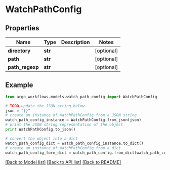 # WatchPathConfig


## Properties

Name | Type | Description | Notes
------------ | ------------- | ------------- | -------------
**directory** | **str** |  | [optional] 
**path** | **str** |  | [optional] 
**path_regexp** | **str** |  | [optional] 

## Example

```python
from argo_workflows.models.watch_path_config import WatchPathConfig

# TODO update the JSON string below
json = "{}"
# create an instance of WatchPathConfig from a JSON string
watch_path_config_instance = WatchPathConfig.from_json(json)
# print the JSON string representation of the object
print WatchPathConfig.to_json()

# convert the object into a dict
watch_path_config_dict = watch_path_config_instance.to_dict()
# create an instance of WatchPathConfig from a dict
watch_path_config_form_dict = watch_path_config.from_dict(watch_path_config_dict)
```
[[Back to Model list]](../README.md#documentation-for-models) [[Back to API list]](../README.md#documentation-for-api-endpoints) [[Back to README]](../README.md)


